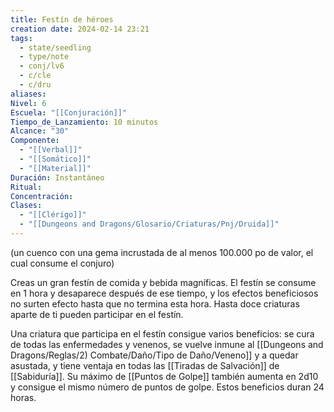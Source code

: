 ```yaml
---
title: Festín de héroes
creation date: 2024-02-14 23:21
tags:
  - state/seedling
  - type/note
  - conj/lv6
  - c/cle
  - c/dru
aliases: 
Nivel: 6
Escuela: "[[Conjuración]]"
Tiempo_de_Lanzamiento: 10 minutos
Alcance: "30"
Componente:
  - "[[Verbal]]"
  - "[[Somático]]"
  - "[[Material]]"
Duración: Instantáneo
Ritual: 
Concentración: 
Clases:
  - "[[Clérigo]]"
  - "[[Dungeons and Dragons/Glosario/Criaturas/Pnj/Druida]]"
---
```

(un cuenco con una gema incrustada de al menos 100.000 po de valor, el cual consume el conjuro)

Creas un gran festín de comida y bebida magníficas. El festín se consume en 1 hora y desaparece después de ese tiempo, y los efectos beneficiosos no surten efecto hasta que no termina esta hora. Hasta doce criaturas aparte de ti pueden participar en el festín.

Una criatura que participa en el festín consigue varios beneficios: se cura de todas las enfermedades y venenos, se vuelve inmune al [[Dungeons and Dragons/Reglas/2) Combate/Daño/Tipo de Daño/Veneno]] y a quedar asustada, y tiene ventaja en todas las [[Tiradas de Salvación]] de [[Sabiduría]]. Su máximo de [[Puntos de Golpe]] también aumenta en 2d10 y consigue el mismo número de puntos de golpe. Estos beneficios duran 24 horas.